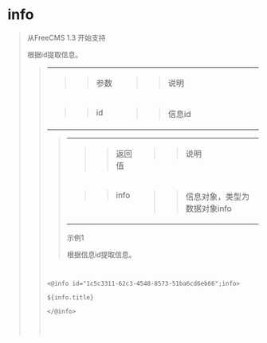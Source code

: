 # info #
<p>
<blockquote><span>从FreeCMS 1.3 开始支持</span></p>
<p>
<span>根据</span><span>id</span><span>提取信息。</span></p>
<p>
<blockquote></p>
<table>
</blockquote><tbody>
<blockquote><tr>
<blockquote><td width='146' valign='top'>
<blockquote><p>
<blockquote><span>参数</span></p>
</blockquote></blockquote></td>
<td width='390' valign='top'>
<blockquote><p>
<blockquote><span>说明</span></p>
</blockquote></blockquote></td>
</blockquote></tr>
<tr>
<blockquote><td width='146' valign='top'>
<blockquote><p>
<blockquote><span>id</span></p>
</blockquote></blockquote></td>
<td width='390' valign='top'>
<blockquote><p>
<blockquote><span>信息id</span></p>
</blockquote></blockquote></td>
</blockquote></tr>
</blockquote></tbody>
</table>
<p>
<blockquote></p>
<p>
</p>
<table>
</blockquote><tbody>
<blockquote><tr>
<blockquote><td width='132' valign='top'>
<blockquote><p>
<blockquote><span>返回值</span></p>
</blockquote></blockquote></td>
<td width='404' valign='top'>
<blockquote><p>
<blockquote><span>说明</span></p>
</blockquote></blockquote></td>
</blockquote></tr>
<tr>
<blockquote><td width='132' valign='top'>
<blockquote><p>
<blockquote><span>info</span></p>
</blockquote></blockquote></td>
<td width='404' valign='top'>
<blockquote><p>
<blockquote><span>信息对象，类型为数据对象info</span></p>
</blockquote></blockquote></td>
</blockquote></tr>
</blockquote></tbody>
</table>
<p>
<blockquote></p>
<p>
</blockquote><span>示例1</span></p>
<p>
<span>根据信息id提取信息。</span></p>
<p></blockquote>

<pre><code><br>
&lt;@info id="1c5c3311-62c3-4548-8573-51ba6cd6eb66";info&gt;<br>
${info.title}<br>
&lt;/@info&gt;<br>
<br>
</code></pre>
</p>